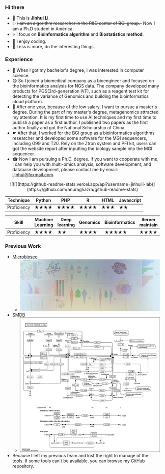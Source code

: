 ### Hi there 
- 🔭 This is  **Jinhui Li**.  
- ✨ ~~I am an algorithm researcher in the R&D center of BGI group.~~- Now I am a Ph.D student in America. 
- ⚡ I focus on **Bioinformatics algorithm** and **Biostatistics method**.
- 👋 I enjoy coding.
- 💬 Less is more, do the interesting things.
### Experience
- 🤔 When I got my bachelor's degree, I was interested in computer science.
- 😄 So I joined a biomedical company as a bioengineer and focused on the bioinformatics analysis for NGS data. The company developed many products for PGS(3rd-generation IVF), such as a reagent test kit for detecting the variance of Genomics and building the bioinformatics cloud platform.
- 👯 After one year, because of the low salary, I want to pursue a master's degree. During the part of my master's degree, metagenomics attracted my attention. It is my first time to use AI techniques and my first time to publish a paper as a first author. I published two papers as the first author finally and got the National Scholarship of China.
- ☛ After that, I worked for the BGI group as a bioinformatics algorithms  researcher and developed some software for the MGI sequencers, including G99 and T20. Rely on the Ztron system and PFI kit, users can got the website report after inputting the biology sample into the MGI sequencer. 
- ☎ Now I am pursuing a Ph.D. degree. If you want to cooperate with me, I can help you with multi-omics analysis, software development, and database development, please contact me by email: ijinhui@foxmail.com.
<center>
![![](https://github-readme-stats.vercel.app/api?username=jinhuili-lab)](https://github.com/anuraghazra/github-readme-stats)
 
|Technique|Python|PHP|R|HTML|Javascript|
|---|---|---|---|---|---|
|Proficiency|★★★★|★★★★|★★★★|★★★|★★|

|Skill|Machine Learning|Deep learning|Genomics|Bioinformatics|Server maintain|
|---|---|---|---|---|---|
|Proficiency|★★★★|★★|★★★★|★★★★★|★★★★|

</center>

### Previous Work 
- [Microbiosee](https://microbiosee.gxu.edu.cn/)
  * ![](https://github.com/jinhuili-lab/jinhuili-lab/blob/main/pic01.jpg)   
- [SMDB](https://smdb.gxu.edu.cn/)
  * ![](https://github.com/jinhuili-lab/jinhuili-lab/blob/main/map00920.png)
- Because I left my previous team and lost the right to manage of the tools. If some tools can't be available, you can browse my GitHub repository.


